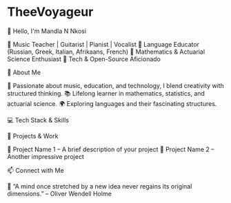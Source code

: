 # TheeVoyageur
👋 Hello, I'm Mandla N Nkosi

🔹 Music Teacher | Guitarist | Pianist | Vocalist
🔹 Language Educator (Russian, Greek, Italian, Afrikaans, French)
🔹 Mathematics & Actuarial Science Enthusiast
🔹 Tech & Open-Source Aficionado

🚀 About Me

🎵 Passionate about music, education, and technology, I blend creativity with structured thinking.
📚 Lifelong learner in mathematics, statistics, and actuarial science.
🌍 Exploring languages and their fascinating structures.

💻 Tech Stack & Skills



📌 Projects & Work

🔹 Project Name 1 – A brief description of your project
🔹 Project Name 2 – Another impressive project

📫 Connect with Me



🔹 “A mind once stretched by a new idea never regains its original dimensions.” – Oliver Wendell Holme
